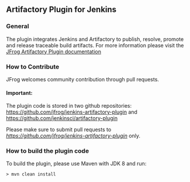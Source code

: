 ## Artifactory Plugin for Jenkins

### General
The plugin integrates Jenkins and Artifactory to publish, resolve, promote and release traceable build artifacts.
For more information please visit the [JFrog Artifactory Plugin documentation](https://www.jfrog.com/confluence/display/RTF/Jenkins+Artifactory+Plug-in)

### How to Contribute
JFrog welcomes community contribution through pull requests.

#### Important:
The plugin code is stored in two github repositories:
https://github.com/jfrog/jenkins-artifactory-plugin and
https://github.com/jenkinsci/artifactory-plugin

Please make sure to submit pull requests to *https://github.com/jfrog/jenkins-artifactory-plugin* only.

### How to build the plugin code
To build the plugin, please use Maven with JDK 8 and run:
```console
> mvn clean install
```
